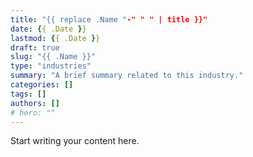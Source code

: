 ```yaml
---
title: "{{ replace .Name "-" " " | title }}"
date: {{ .Date }}
lastmod: {{ .Date }}
draft: true
slug: "{{ .Name }}"
type: "industries"
summary: "A brief summary related to this industry."
categories: []
tags: []
authors: []
# hero: ""
---
```


Start writing your content here.
